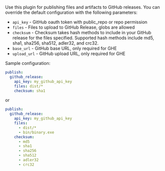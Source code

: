 Use this  plugin for publishing files and artifacts to GitHub releases. You
can override the default configuration with the following parameters:

* `api_key` - GitHub oauth token with public_repo or repo permission
* `files` - Files to upload to GitHub Release, globs are allowed
* `checksum` - Checksum takes hash methods to include in your GitHub release for the files specified. Supported hash methods include md5, sha1, sha256, sha512, adler32, and crc32.
* `base_url` - GitHub base URL, only required for GHE
* `upload_url` - GitHub upload URL, only required for GHE

Sample configuration:

```yaml
publish:
  github_release:
    api_key: my_github_api_key
    files: dist/*
    checksum: sha1
```

or

```yaml
publish:
  github_release:
    api_key: my_github_api_key
    files:
      - dist/*
      - bin/binary.exe
    checksum:
      - md5
      - sha1
      - sha256
      - sha512
      - adler32
      - crc32
```
